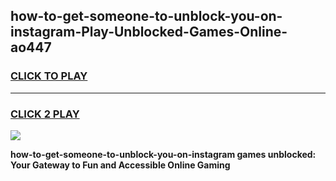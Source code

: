 
## how-to-get-someone-to-unblock-you-on-instagram-Play-Unblocked-Games-Online-ao447
<h3>
<a href="https://premium76.site?title=how-to-get-someone-to-unblock-you-on-instagram&ref=25A">CLICK TO PLAY</a></h3>
<hr>

<h3>
<a href="https://premium76.site?title=how-to-get-someone-to-unblock-you-on-instagram&ref=25A">CLICK 2 PLAY</a>
  
</h3>

<a href="https://premium76.site?title=how-to-get-someone-to-unblock-you-on-instagram&ref=25A"><img src="https://clearcache.store/games.png"></a>


**how-to-get-someone-to-unblock-you-on-instagram games unblocked: Your Gateway to Fun and Accessible Online Gaming**
